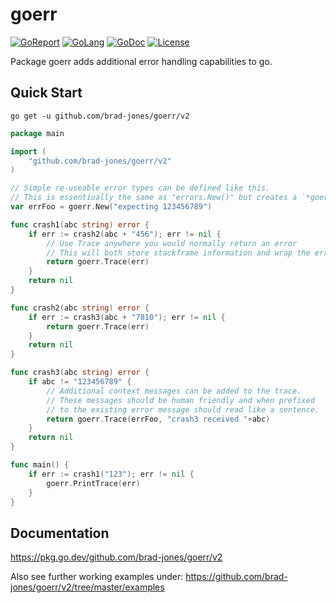 # goerr

[![GoReport](https://goreportcard.com/badge/github.com/brad-jones/goerr/v2)](https://goreportcard.com/report/github.com/brad-jones/goerr/v2)
[![GoLang](https://img.shields.io/badge/golang-%3E%3D%201.15.1-lightblue.svg)](https://golang.org)
[![GoDoc](https://godoc.org/github.com/brad-jones/goerr/v2?status.svg)](https://godoc.org/github.com/brad-jones/goerr/v2)
[![License](https://img.shields.io/github/license/brad-jones/goerr.svg)](https://github.com/brad-jones/goerr/blob/v2/LICENSE)

Package goerr adds additional error handling capabilities to go.

## Quick Start

`go get -u github.com/brad-jones/goerr/v2`

```go
package main

import (
	"github.com/brad-jones/goerr/v2"
)

// Simple re-useable error types can be defined like this.
// This is essentiually the same as "errors.New()" but creates a `*goerr.Error`.
var errFoo = goerr.New("expecting 123456789")

func crash1(abc string) error {
	if err := crash2(abc + "456"); err != nil {
		// Use Trace anywhere you would normally return an error
		// This will both store stackframe information and wrap the error
		return goerr.Trace(err)
	}
	return nil
}

func crash2(abc string) error {
	if err := crash3(abc + "7810"); err != nil {
		return goerr.Trace(err)
	}
	return nil
}

func crash3(abc string) error {
	if abc != "123456789" {
		// Additional context messages can be added to the trace.
		// These messages should be human friendly and when prefixed
		// to the existing error message should read like a sentence.
		return goerr.Trace(errFoo, "crash3 received "+abc)
	}
	return nil
}

func main() {
	if err := crash1("123"); err != nil {
		goerr.PrintTrace(err)
	}
}

```

## Documentation

<https://pkg.go.dev/github.com/brad-jones/goerr/v2>

Also see further working examples under:
<https://github.com/brad-jones/goerr/v2/tree/master/examples>
